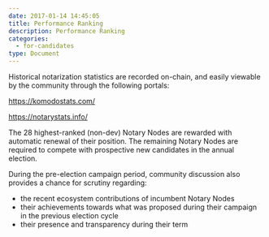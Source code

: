 ```yaml
---
date: 2017-01-14 14:45:05
title: Performance Ranking
description: Performance Ranking
categories:
  - for-candidates
type: Document
---
```

Historical notarization statistics are recorded on-chain, and easily viewable by the community through the following portals:

https://komodostats.com/

https://notarystats.info/

The 28 highest-ranked (non-dev) Notary Nodes are rewarded with automatic renewal of their position. The remaining Notary Nodes are required to compete with prospective new candidates in the annual election.

During the pre-election campaign period, community discussion also provides a chance for scrutiny regarding:

* the recent ecosystem contributions of incumbent Notary Nodes
* their achievements towards what was proposed during their campaign in the previous election cycle
* their presence and transparency during their term

